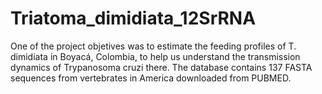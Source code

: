 # Triatoma_dimidiata_12SrRNA

One of the project objetives was to estimate the feeding profiles of T. dimidiata in Boyacá, Colombia, to help us understand the transmission dynamics of Trypanosoma cruzi there. 
The database contains 137 FASTA sequences from vertebrates in America downloaded from PUBMED.
